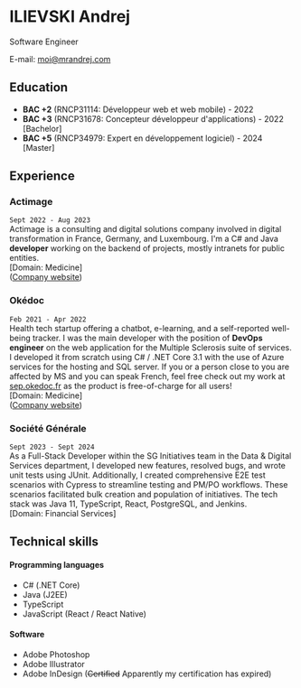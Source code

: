 # ILIEVSKI Andrej
Software Engineer

E-mail: moi@mrandrej.com

## Education
* **BAC +2** (RNCP31114: Développeur web et web mobile) - 2022
* **BAC +3** (RNCP31678: Concepteur développeur d'applications) - 2022 [Bachelor]
* **BAC +5** (RNCP34979: Expert en développement logiciel) - 2024 [Master]

## Experience

### __Actimage__
`Sept 2022 - Aug 2023` <br />
Actimage is a consulting and digital solutions company involved in digital transformation in France, Germany, and Luxembourg. I'm a C# and Java **developer** working on the backend of projects, mostly intranets for public entities.<br /> 
[Domain: Medicine] <br />
([Company website](https://www.actimage.com/))

### __Okédoc__
`Feb 2021 - Apr 2022` <br />
Health tech startup offering a chatbot, e-learning, and a self-reported well-being tracker. I was the main developer with the position of **DevOps engineer** on the web application for the Multiple Sclerosis suite of services. I developed it from scratch using C# / .NET Core 3.1 with the use of Azure services for the hosting and SQL server. If you or a person close to you are affected by MS and you can speak French, feel free check out my work at [sep.okedoc.fr](https://sep.okedoc.fr/) as the product is free-of-charge for all users!<br />
[Domain: Medicine] <br />
([Company website](https://www.okedoc.fr/))

### __Société Générale__
`Sept 2023 - Sept 2024` <br />
As a Full-Stack Developer within the SG Initiatives team in the Data & Digital Services department, I developed new features, resolved bugs, and wrote unit tests using JUnit. Additionally, I created comprehensive E2E test scenarios with Cypress to streamline testing and PM/PO workflows. These scenarios facilitated bulk creation and population of initiatives. The tech stack was Java 11, TypeScript, React, PostgreSQL, and Jenkins.<br />
[Domain: Financial Services]

## Technical skills

#### Programming languages
* C# (.NET Core)
* Java (J2EE)
* TypeScript
* JavaScript (React / React Native)

#### Software
* Adobe Photoshop
* Adobe Illustrator
* Adobe InDesign (~~Certified~~ Apparently my certification has expired)
